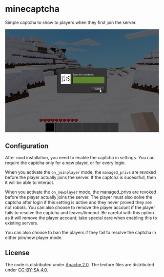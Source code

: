 # minecaptcha

Simple captcha to show to players when they first join the server.

![screenshot](./screenshot.png)

## Configuration

After mod installation, you need to enable the captcha in settings.  You can
require the captcha only for a new player, or for every login.

When you activate the `on_joinplayer` mode, the `managed_privs` are revoked
before the player actually joins the server. If the captcha is sucessfull, then
it will be able to interact.

When you activate the `on_newplayer` mode, the managed_privs are revoked before
the player actually joins the server. The player must also solve the captcha
after login if this setting is active and they never proved they are not robots.
You can also choose to remove the player account if the player fails to resolve
the captcha and leaves/timeout. Be careful with this option as it will remove
the player account; take special care when enabling this to existing servers.

You can also choose to ban the players if they fail to resolve the captcha in
either join/new player mode.

## License

The code is distributed under [Apache
2.0](https://www.apache.org/licenses/LICENSE-2.0).  The texture files are
distributed under [CC-BY-SA
4.0](https://creativecommons.org/licenses/by-sa/4.0).
